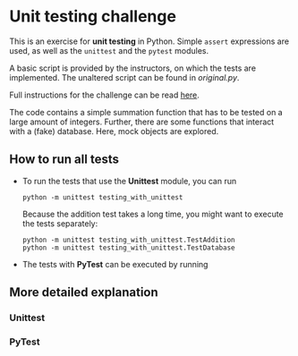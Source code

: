 # Unit testing challenge

This is an exercise for **unit testing** in Python. 
Simple `assert` expressions are used, as well as the `unittest` and the `pytest` modules.

A basic script is provided by the instructors, on which the tests are implemented. 
The unaltered script can be found in _original.py_. 

Full instructions for the challenge can be read [here](https://github.com/becodeorg/ANT-Theano-2-27/blob/main/2.python/2.python_advanced/11.unittest/03.challenge.ipynb).

The code contains a simple summation function that has to be tested on a large amount of integers. 
Further, there are some functions that interact with a (fake) database.
Here, mock objects are explored. 


## How to run all tests
* To run the tests that use the **Unittest** module, you can run 
  ```
  python -m unittest testing_with_unittest
  ```
  Because the addition test takes a long time, you might want to execute the tests separately:
  ```
  python -m unittest testing_with_unittest.TestAddition 
  python -m unittest testing_with_unittest.TestDatabase 
  ```
* The tests with **PyTest** can be executed by running

## More detailed explanation
### Unittest
### PyTest